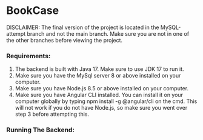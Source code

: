 # BookCase

DISCLAIMER: The final version of the project is located in the MySQL-attempt branch and not the main branch. Make sure you are not in one of the other branches before viewing the project.

### Requirements:
1. The backend is built with Java 17. Make sure to use JDK 17 to run it.
2. Make sure you have the MySql server 8 or above installed on your computer.
3. Make sure you have Node.js 8.5 or above installed on your computer.
4. Make sure you have Angular CLI installed. You can install it on your computer globally by typing npm install -g @angular/cli on the cmd. This will not work if you do not have Node.js, so make sure you went over step 3 before attempting this.

### Running The Backend:

